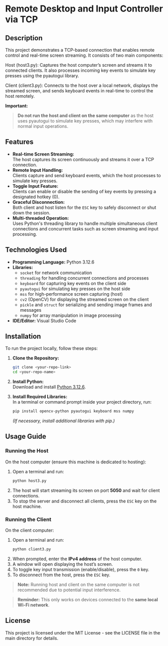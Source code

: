 # Remote Desktop and Input Controller via TCP

## Description

This project demonstrates a TCP-based connection that enables remote control and real-time screen streaming. It consists of two main components:

Host (host3.py): Captures the host computer’s screen and streams it to connected clients. It also processes incoming key events to simulate key presses using the pyautogui library.

Client (client3.py): Connects to the host over a local network, displays the streamed screen, and sends keyboard events in real-time to control the host remotely.

**Important:**

> **Do not run the host and client on the same computer** as the host uses pyautogui to simulate key presses, which may interfere with normal input operations.

## Features

- **Real-time Screen Streaming:**\
  The host captures its screen continuously and streams it over a TCP connection.
- **Remote Input Handling:**\
  Clients capture and send keyboard events, which the host processes to simulate key presses.
- **Toggle Input Feature:**\
  Clients can enable or disable the sending of key events by pressing a designated hotkey (0).
- **Graceful Disconnection:**\
  Both client and host listen for the `ESC` key to safely disconnect or shut down the session.
- **Multi-threaded Operation:**\
  Uses Python's threading library to handle multiple simultaneous client connections and concurrent tasks such as screen streaming and input processing.

## Technologies Used

- **Programming Language:** Python 3.12.6
- **Libraries:**
  - `socket` for network communication
  - `threading` for handling concurrent connections and processes
  - `keyboard` for capturing key events on the client side
  - `pyautogui` for simulating key presses on the host side
  - `mss` for high-performance screen capturing (host)
  - `cv2` (OpenCV) for displaying the streamed screen on the client
  - `pickle` and `struct` for serializing and sending image frames and messages
  - `numpy` for array manipulation in image processing
- **IDE/Editor:** Visual Studio Code

## Installation

To run the project locally, follow these steps:

1. **Clone the Repository:**

   ```bash
   git clone <your-repo-link>
   cd <your-repo-name>
   ```

2. **Install Python:**\
   Download and install [Python 3.12.6](https://www.python.org/downloads/).

3. **Install Required Libraries:**\
   In a terminal or command prompt inside your project directory, run:

   ```bash
   pip install opencv-python pyautogui keyboard mss numpy
   ```

   *(If necessary, install additional libraries with pip.)*

## Usage Guide

### Running the Host

On the host computer (ensure this machine is dedicated to hosting):

1. Open a terminal and run:
   ```bash
   python host3.py
   ```
2. The host will start streaming its screen on port **5050** and wait for client connections.
3. To stop the server and disconnect all clients, press the `ESC` key on the host machine.

### Running the Client

On the client computer:

1. Open a terminal and run:
   ```bash
   python client3.py
   ```
2. When prompted, enter the **IPv4 address** of the host computer.
3. A window will open displaying the host’s screen.
4. To toggle key input transmission (enable/disable), press the `0` key.
5. To disconnect from the host, press the `ESC` key.

> **Note:** Running host and client on the same computer is not recommended due to potential input interference.

> **Reminder:** This only works on devices connected to the **same local Wi-Fi network**.

## License

This project is licensed under the MIT License - see the LICENSE file in the main directory for details.

